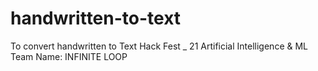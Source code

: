 # handwritten-to-text
To convert handwritten to Text
Hack Fest  _  21
Artificial Intelligence & ML
Team Name: INFINITE LOOP


